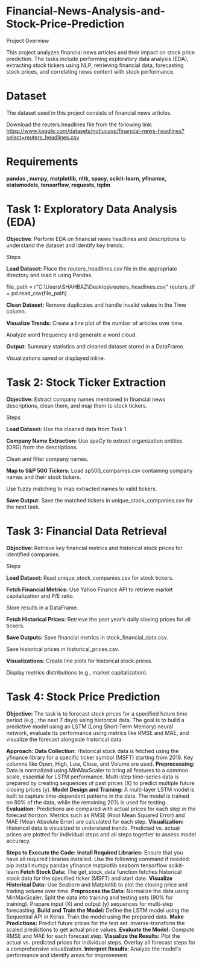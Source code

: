 # Financial-News-Analysis-and-Stock-Price-Prediction

Project Overview

This project analyzes financial news articles and their impact on stock price prediction. The tasks include performing exploratory data analysis (EDA), extracting stock tickers using NLP, retrieving financial data, forecasting stock prices, and correlating news content with stock performance.

# Dataset
The dataset used in this project consists of financial news articles.

Download the reuters.headlines file from the following link:
https://www.kaggle.com/datasets/notlucasp/financial-news-headlines?select=reuters_headlines.csv

# Requirements
**pandas , numpy,  matplotlib,  nltk,  spacy, scikit-learn,  yfinance,  statsmodels,  tensorflow,  requests,  tqdm**

# Task 1: Exploratory Data Analysis (EDA)

**Objective**: Perform EDA on financial news headlines and descriptions to understand the dataset and identify key trends.

Steps

**Load Dataset:** Place the reuters_headlines.csv file in the appropriate directory and load it using Pandas.

file_path = r"C:\Users\SHAHBAZ\Desktop\reuters_headlines.csv"
reuters_df = pd.read_csv(file_path)

**Clean Dataset:** Remove duplicates and handle invalid values in the Time column.

**Visualize Trends:** Create a line plot of the number of articles over time.

Analyze word frequency and generate a word cloud.

**Output:** Summary statistics and cleaned dataset stored in a DataFrame.

Visualizations saved or displayed inline.

# Task 2: Stock Ticker Extraction

**Objective:** Extract company names mentioned in financial news descriptions, clean them, and map them to stock tickers.

Steps

**Load Dataset:** Use the cleaned data from Task 1.

**Company Name Extraction:** Use spaCy to extract organization entities (ORG) from the descriptions.

Clean and filter company names.

**Map to S&P 500 Tickers:** Load sp500_companies.csv containing company names and their stock tickers.

Use fuzzy matching to map extracted names to valid tickers.

**Save Output:** Save the matched tickers in unique_stock_companies.csv for the next task.

# Task 3: Financial Data Retrieval

**Objective:** Retrieve key financial metrics and historical stock prices for identified companies.

Steps

**Load Dataset:** Read unique_stock_companies.csv for stock tickers.

**Fetch Financial Metrics:** Use Yahoo Finance API to retrieve market capitalization and P/E ratio.

Store results in a DataFrame.

**Fetch Historical Prices:** Retrieve the past year’s daily closing prices for all tickers.

**Save Outputs:** Save financial metrics in stock_financial_data.csv.

Save historical prices in historical_prices.csv.

**Visualizations:** Create line plots for historical stock prices.

Display metrics distributions (e.g., market capitalization).

# Task 4: Stock Price Prediction

**Objective:** The task is to forecast stock prices for a specified future time period (e.g., the next 7 days) using historical data. The goal is to build a predictive model using an LSTM (Long Short-Term Memory) neural network, evaluate its performance using metrics like RMSE and MAE, and visualize the forecast alongside historical data.

**Approach:**
**Data Collection:** Historical stock data is fetched using the yfinance library for a specific ticker symbol (MSFT) starting from 2018.
Key columns like Open, High, Low, Close, and Volume are used.
**Preprocessing:** Data is normalized using MinMaxScaler to bring all features to a common scale, essential for LSTM performance.
Multi-step time-series data is prepared by creating sequences of past prices (X) to predict multiple future closing prices (y).
**Model Design and Training:** 
A multi-layer LSTM model is built to capture time-dependent patterns in the data.
The model is trained on 80% of the data, while the remaining 20% is used for testing.
**Evaluation:** Predictions are compared with actual prices for each step in the forecast horizon.
Metrics such as RMSE (Root Mean Squared Error) and MAE (Mean Absolute Error) are calculated for each step.
**Visualization:** Historical data is visualized to understand trends.
Predicted vs. actual prices are plotted for individual steps and all steps together to assess model accuracy.

**Steps to Execute the Code:**
**Install Required Libraries:** Ensure that you have all required libraries installed. Use the following command if needed:
pip install numpy pandas yfinance matplotlib seaborn tensorflow scikit-learn
**Fetch Stock Data:** The get_stock_data function fetches historical stock data for the specified ticker (MSFT) and start date.
**Visualize Historical Data:** Use Seaborn and Matplotlib to plot the closing price and trading volume over time.
**Preprocess the Data:** Normalize the data using MinMaxScaler.
Split the data into training and testing sets (80% for training).
Prepare input (X) and output (y) sequences for multi-step forecasting.
**Build and Train the Model:** Define the LSTM model using the Sequential API in Keras.
Train the model using the prepared data.
**Make Predictions:** Predict future prices for the test set.
Inverse-transform the scaled predictions to get actual price values.
**Evaluate the Model:** Compute RMSE and MAE for each forecast step.
**Visualize the Results:** Plot the actual vs. predicted prices for individual steps.
Overlay all forecast steps for a comprehensive visualization.
**Interpret Results:** Analyze the model's performance and identify areas for improvement.

